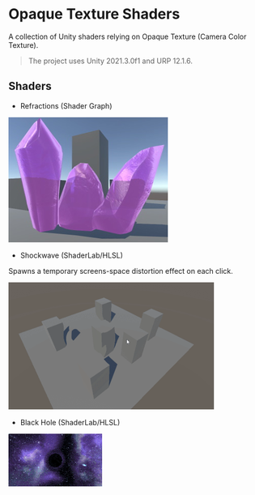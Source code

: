 # Opaque Texture Shaders

A collection of Unity shaders relying on Opaque Texture (Camera Color Texture).

> The project uses Unity 2021.3.0f1 and URP 12.1.6.

## Shaders

- Refractions (Shader Graph)

![Refractions](Documentation/refractions.jpg)

- Shockwave (ShaderLab/HLSL)

Spawns a temporary screens-space distortion effect on each click.

![Shockwave](Documentation/shockwave.gif)

- Black Hole (ShaderLab/HLSL)

![Black Hole](Documentation/black_hole.gif)
